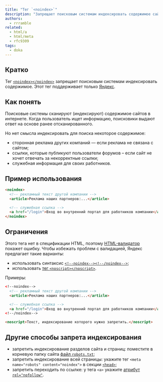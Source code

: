 ```yaml
---
title: "Тег `<noindex>`"
description: "Запрещает поисковым системам индексировать содержимое сайтов."
authors:
  - rrramble
related:
  - html/a
  - html/meta
  - rfc9309
tags:
  - doka
---
```


## Кратко

Тег [`<noindex></noindex>`](https://yandex.ru/support/webmaster/adding-site/indexing-prohibition.html#indexing-prohibition__content) запрещает поисковым системам индексировать содержимое.
Этот тег поддерживает только [Яндекс](https://yandex.ru).


## Как понять

Поисковые системы сканируют (индексируют) содержимое сайтов в интернете. Когда пользователь ищет информацию, поисковики выдают ответ на основе ранее отсканированного.

Но нет смысла индексировать для поиска некоторое содержимое:

- сторонная реклама других компаний — если реклама не связана с сайтом;
- ссылки, которые публикуют пользователи форумов – если сайт не хочет отвечать за некорректные ссылки;
- служебная информация для своих работников.

## Пример использования

```html
<noindex>
  <!-- рекламный текст другой компании -->
  <article>Реклама наших партнеров:...</article>

  <!-- служебная ссылка -->
  <a href="/login">Вход во внутренний портал для работников компании</a>
</noindex>
```

## Ограничения

Этого тега нет в спецификации HTML, поэтому [HTML-валидатор](https://validator.w3.org) покажет ошибку.
Чтобы избежать проблем с валидацией, Яндекс предлагает такие варианты:

- использовать синтаксис [`<!‐‐noindex‐‐><!‐‐/noindex‐‐>`](https://yandex.ru/support/webmaster/adding-site/indexing-prohibition.html#indexing-prohibition__content);
- использовать [тег `<noscript></noscript>`](/html/noscript).

Примеры:

```html
<!‐‐noindex‐‐>
  <!-- рекламный текст другой компании -->
  <article>Реклама наших партнеров:...</article>

  <!-- служебная ссылка -->
  <a href="/login">Вход во внутренний портал для работников компании</a>
<!‐‐/noindex‐‐>

<noscript>Текст, индексирование которого нужно запретить.</noscript>
```

## Другие способы запрета индексирования

- запретить индексирование разделов сайта и страниц: поместите в корневую папку сайта [файл `robots.txt`](https://developers.google.com/search/docs/crawling-indexing/robots/create-robots-txt?hl=ru);
- запретить индексирование всей страницы: укажите тег `<meta name="robots" content="noindex">` в секции [`<head>`](/html/head/);
- запретить переходить по ссылке: у тега `<a>` укажите [атрибут `rel="nofollow"`](https://developers.google.com/search/docs/crawling-indexing/qualify-outbound-links?hl=ru).
